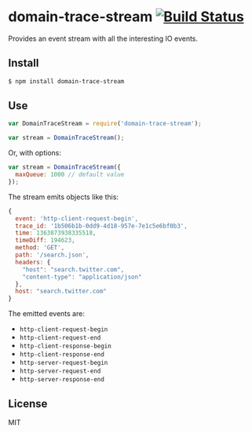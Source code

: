 # domain-trace-stream [![Build Status](https://secure.travis-ci.org/pgte/domain-trace-stream.png)](http://travis-ci.org/pgte/domain-trace-stream)

Provides an event stream with all the interesting IO events.

## Install

```bash
$ npm install domain-trace-stream
```

## Use

```javascript
var DomainTraceStream = require('domain-trace-stream');

var stream = DomainTraceStream();
```

Or, with options:

```javascript
var stream = DomainTraceStream({
  maxQueue: 1000 // default value
});
```

The stream emits objects like this:

```javascript
{
  event: 'http-client-request-begin',
  trace_id: '1b506b1b-0dd9-4d18-957e-7e1c5e6bf0b3',
  time: 1363873938335518,
  timeDiff: 194623,
  method: 'GET',
  path: '/search.json',
  headers: {
    "host": "search.twitter.com",
    "content-type": "application/json"  
  },
  host: "search.twitter.com"
}
```

The emitted events are:

* `http-client-request-begin`
* `http-client-request-end`
* `http-client-response-begin`
* `http-client-response-end`
* `http-server-request-begin`
* `http-server-request-end`
* `http-server-response-end`

## License

MIT